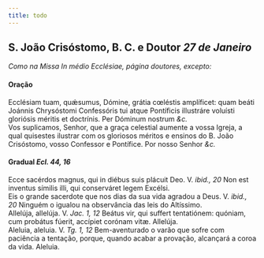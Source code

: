 ```yaml
---
title: todo
---
```

<h2 class="text-center">S. João Crisóstomo, B. C. e Doutor <em>27 de Janeiro</em></h2>

<em>Como na Missa In médio Ecclésiae, página doutores, excepto:</em>

<h4 class="text-center">Oração</h4>
<div class="container-fluid">
<div class="row">
<div class="dropcap text-justify">
Ecclésiam tuam, quǽsumus, Dómine, grátia cœléstis amplíficet: quam beáti Joánnis Chrysóstomi Confessóris tui atque Pontíficis illustráre voluísti gloriósis méritis et doctrínis. Per Dóminum nostrum <em>&c.</em>
</div>
<div class="dropcap text-justify">
Vos suplicamos, Senhor, que a graça celestial aumente a vossa Igreja, a qual quisestes ilustrar com os gloriosos méritos e ensinos do B. João Crisóstomo, vosso Confessor e Pontífice. Por nosso Senhor <em>&c.</em>
</div>
</div>
</div>

<h4 class="text-center">Gradual <em>Ecl. 44, 16</em></h4>
<div class="container-fluid">
<div class="row">
<div class="dropcap text-justify">
Ecce sacérdos magnus, qui in diébus suis plácuit Deo. V. <em>ibid., 20</em> Non est inventus símilis illi, qui conserváret legem Excélsi.
</div>
<div class="dropcap text-justify">
Eis o grande sacerdote que nos dias da sua vida agradou a Deus. V. <em>ibid., 20</em> Ninguém o igualou na observância das leis do Altíssimo. 
</div>
<div class="text-justify">
Allelúja, allelúja. V. <em>Jac. 1, 12</em> Beátus vir, qui suffert tentatiónem: quóniam, cum probátus fúerit, accípiet corónam vitæ. Allelúja.
</div>
<div class="text-justify">
Aleluia, aleluia. V. <em>Tg. 1, 12</em> Bem-aventurado o varão que sofre com paciência a tentação, porque, quando acabar a provação, alcançará a coroa da vida. Aleluia.
</div>
</div>
</div>